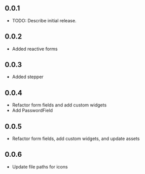 ## 0.0.1

- TODO: Describe initial release.

## 0.0.2

- Added reactive forms

## 0.0.3

- Added stepper

## 0.0.4

- Refactor form fields and add custom widgets
- Add PasswordField

## 0.0.5

- Refactor form fields, add custom widgets, and update assets

## 0.0.6

- Update file paths for icons
